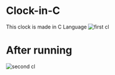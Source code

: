 # Clock-in-C
This clock is made in C Language 
![first cl](https://user-images.githubusercontent.com/94980644/189514304-aff8cf4f-66da-4293-a80c-fa1fd4c4d10d.png)
# After running 
![second cl](https://user-images.githubusercontent.com/94980644/189514431-d11c9bba-decd-4a63-ad92-3943d3fcfd43.png)
